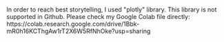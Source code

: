 <h3></h3> In order to reach best storytelling, I used "plotly" library. This library is not supported in Github. Please check my Google Colab file directly:
https://colab.research.google.com/drive/1Bbk-mR0h16KCThgAw1rT2X6W5RfNhOke?usp=sharing

